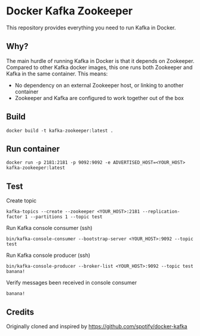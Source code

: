 Docker Kafka Zookeeper
======================
This repository provides everything you need to run Kafka in Docker.

Why?
---
The main hurdle of running Kafka in Docker is that it depends on Zookeeper.
Compared to other Kafka docker images, this one runs both Zookeeper and Kafka
in the same container. This means:

* No dependency on an external Zookeeper host, or linking to another container
* Zookeeper and Kafka are configured to work together out of the box

Build
-------------
```
docker build -t kafka-zookeeper:latest .
```


Run container
-------------
```
docker run -p 2181:2181 -p 9092:9092 -e ADVERTISED_HOST=<YOUR_HOST> kafka-zookeeper:latest
```

Test
----
Create topic
```
kafka-topics --create --zookeeper <YOUR_HOST>:2181 --replication-factor 1 --partitions 1 --topic test
```

Run Kafka console consumer (ssh)
```
bin/kafka-console-consumer --bootstrap-server <YOUR_HOST>:9092 --topic test
```

Run Kafka console producer (ssh)
```
bin/kafka-console-producer --broker-list <YOUR_HOST>:9092 --topic test
banana!
```

Verify messages been received in console consumer
```
banana!
```

Credits
-------
Originally cloned and inspired by https://github.com/spotify/docker-kafka
